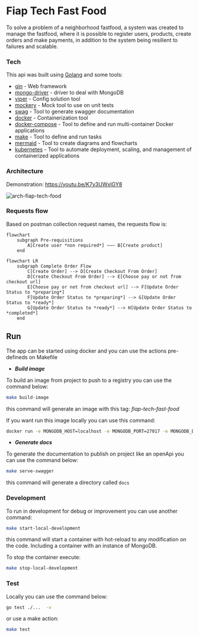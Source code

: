 # Fiap Tech Fast Food

To solve a problem of a neighborhood fastfood, a system was created to manage the fastfood, where it is possible to register users, products, create orders and make payments, in addition to the system being resilient to failures and scalable.


### Tech

This api was built using [Golang](https://golang.org/) and some tools:
 * [gin](http://github.com/gin-gonic/gin) - Web framework 
 * [mongo-driver](http://go.mongodb.org/mongo-driver) - driver to deal with MongoDB
 * [viper](https://github.com/spf13/viper) - Config solution tool
 * [mockery](https://github.com/vektra/mockery) - Mock tool to use on unit tests
 * [swag](https://github.com/swaggo/swag) - Tool to generate swagger documentation
 * [docker](https://www.docker.com/) - Containerization tool
 * [docker-compose](https://docs.docker.com/compose/) - Tool to define and run multi-container Docker applications
 * [make](https://www.gnu.org/software/make/) - Tool to define and run tasks
 * [mermaid](https://mermaid-js.github.io/mermaid/#/) - Tool to create diagrams and flowcharts
 * [kubernetes](https://kubernetes.io/pt-br/) - Tool to automate deployment, scaling, and management of containerized applications


### Architecture
Demonstration: https://youtu.be/K7y3UWxIGY8

![arch-fiap-tech-food](https://github.com/hcsouza/fiap-tech-fast-food/assets/40570205/0e42bb30-6065-4ff1-92a0-99b6139f4995)


### Requests flow
Based on postman collection request names, the requests flow is:
```mermaid
flowchart
    subgraph Pre-requisitions
        A[Create user *non required*] ~~~ B[Create product]
    end
```
```mermaid
flowchart LR
    subgraph Complete Order Flow
        C[Create Order] --> D[Create Checkout From Order]
        D[Create Checkout From Order] --> E[Choose pay or not from checkout url]
        E[Choose pay or not from checkout url] --> F[Update Order Status to *preparing*]
        F[Update Order Status to *preparing*] --> G[Update Order Status to *ready*]
        G[Update Order Status to *ready*] --> H[Update Order Status to *completed*]
    end
```

## Run

The app can be started using docker and you can use the actions pre-defineds on Makefile

* ***Build image***

To build an image from project to push to a registry you can use the command below:

```sh
make build-image
```
this command will generate an image with this tag: *fiap-tech-fast-food*

If you want run this image locally you can use this command: 

```sh
docker run -e MONGODB_HOST=localhost -e MONGODB_PORT=27017 -e MONGODB_DATABASE=db -e API_PORT=8080 -p 8080:8080 -it fiap-tech-fast-food
```

* ***Generate docs***

To generate the documentation to publish on project like an openApi you can use the command below:

```sh
make serve-swagger
```
this command will generate a directory called `docs` 


### Development

To run in development for debug or improvement you can use another command:

```sh
make start-local-development
``` 

this command will start a container with hot-reload to any modification on the code. Including a container with an instance of MongoDB.

To stop the container execute:

```sh
make stop-local-development
```

### Test

Locally you can use the command below:

```sh
go test ./...  -v
```

or use a make action: 

```sh
make test   
```
